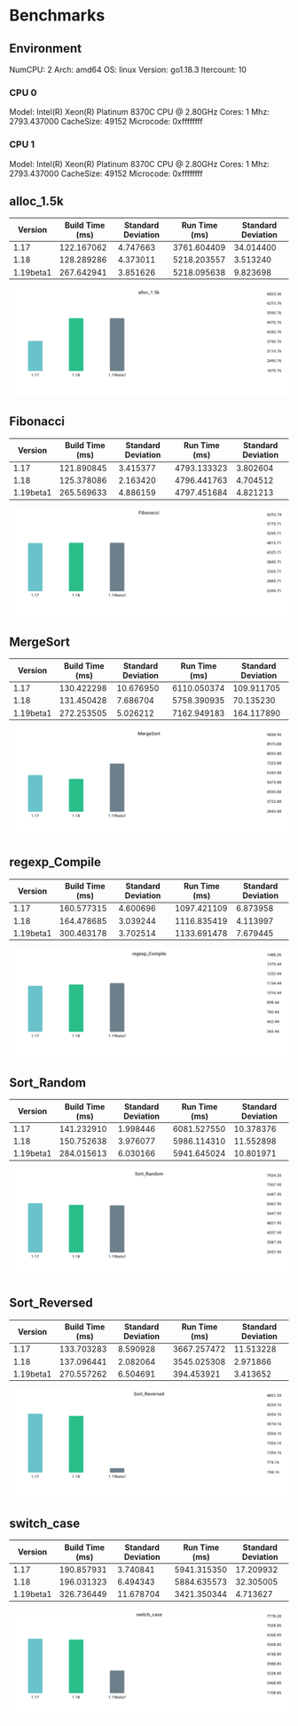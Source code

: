 # Benchmarks

## Environment

NumCPU: 2
Arch: amd64
OS: linux
Version: go1.18.3
Itercount: 10
### CPU 0

Model: Intel(R) Xeon(R) Platinum 8370C CPU @ 2.80GHz
Cores: 1
Mhz: 2793.437000
CacheSize: 49152
Microcode: 0xffffffff

### CPU 1

Model: Intel(R) Xeon(R) Platinum 8370C CPU @ 2.80GHz
Cores: 1
Mhz: 2793.437000
CacheSize: 49152
Microcode: 0xffffffff

## alloc_1.5k

| Version | Build Time (ms) | Standard Deviation | Run Time (ms) | Standard Deviation |
| ------ | ------ | ------ | ------ | ------ |
| 1.17 | 122.167062 | 4.747663 | 3761.604409 | 34.014400 |
| 1.18 | 128.289286 | 4.373011 | 5218.203557 | 3.513240 |
| 1.19beta1 | 267.642941 | 3.851626 | 5218.095638 | 9.823698 |

![alloc_1.5k](./78691b2f49e91d20e4fc03ba30be4e2828c5acd9ddd58fbf8d3e5b21bed97b8d.png)

## Fibonacci

| Version | Build Time (ms) | Standard Deviation | Run Time (ms) | Standard Deviation |
| ------ | ------ | ------ | ------ | ------ |
| 1.17 | 121.890845 | 3.415377 | 4793.133323 | 3.802604 |
| 1.18 | 125.378086 | 2.163420 | 4796.441763 | 4.704512 |
| 1.19beta1 | 265.569633 | 4.886159 | 4797.451684 | 4.821213 |

![Fibonacci](./016be0f0bc3aacaadb309d0adc2b1024980e3775065236c79ab0d186380b4f83.png)

## MergeSort

| Version | Build Time (ms) | Standard Deviation | Run Time (ms) | Standard Deviation |
| ------ | ------ | ------ | ------ | ------ |
| 1.17 | 130.422298 | 10.676950 | 6110.050374 | 109.911705 |
| 1.18 | 131.450428 | 7.686704 | 5758.390935 | 70.135230 |
| 1.19beta1 | 272.253505 | 5.026212 | 7162.949183 | 164.117890 |

![MergeSort](./619024e898d5dcaadcf23d3b2f3a22d86c871a7b76284aafd1eb289200c2e49a.png)

## regexp_Compile

| Version | Build Time (ms) | Standard Deviation | Run Time (ms) | Standard Deviation |
| ------ | ------ | ------ | ------ | ------ |
| 1.17 | 160.577315 | 4.600696 | 1097.421109 | 6.873958 |
| 1.18 | 164.478685 | 3.039244 | 1116.835419 | 4.113997 |
| 1.19beta1 | 300.463178 | 3.702514 | 1133.691478 | 7.679445 |

![regexp_Compile](./b52c0e0ed5be138613a41e4ac82fa786572d3635aa9d38700ddd7703cdee0d33.png)

## Sort_Random

| Version | Build Time (ms) | Standard Deviation | Run Time (ms) | Standard Deviation |
| ------ | ------ | ------ | ------ | ------ |
| 1.17 | 141.232910 | 1.998446 | 6081.527550 | 10.378376 |
| 1.18 | 150.752638 | 3.976077 | 5986.114310 | 11.552898 |
| 1.19beta1 | 284.015613 | 6.030166 | 5941.645024 | 10.801971 |

![Sort_Random](./7a0a58c9e3b5825d5c91544e7e01469f5aeb4b3af178a861bf75b9731df604c0.png)

## Sort_Reversed

| Version | Build Time (ms) | Standard Deviation | Run Time (ms) | Standard Deviation |
| ------ | ------ | ------ | ------ | ------ |
| 1.17 | 133.703283 | 8.590928 | 3667.257472 | 11.513228 |
| 1.18 | 137.096441 | 2.082064 | 3545.025308 | 2.971866 |
| 1.19beta1 | 270.557262 | 6.504691 | 394.453921 | 3.413652 |

![Sort_Reversed](./4f239a2e282214a7bf7c377fcf6bb4540d0934ce7ce00fadb75e8eeeb38d843d.png)

## switch_case

| Version | Build Time (ms) | Standard Deviation | Run Time (ms) | Standard Deviation |
| ------ | ------ | ------ | ------ | ------ |
| 1.17 | 190.857931 | 3.740841 | 5941.315350 | 17.209932 |
| 1.18 | 196.031323 | 6.494343 | 5884.635573 | 32.305005 |
| 1.19beta1 | 326.736449 | 11.678704 | 3421.350344 | 4.713627 |

![switch_case](./725e73000e499ff7420aa0f5b1c7dfb379e3381a122e47e5d482cb597e03166a.png)

